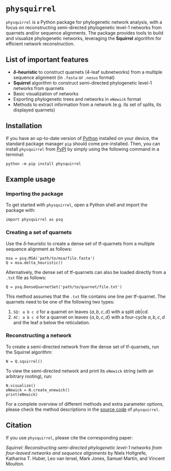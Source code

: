# `physquirrel`
`physquirrel` is a Python package for phylogenetic network analysis, with a focus on reconstructing semi-directed phylogenetic level-1 networks from quarnets and/or sequence alignments. The package provides tools to build and visualize phylogenetic networks, leveraging the **Squirrel** algorithm for efficient network reconstruction.


## List of important features
- **$\delta$-heuristic** to construct quarnets (4-leaf subnetworks) from a multiple sequence alignment (in `.fasta` or `.nexus` format)
- **Squirrel** algorithm to construct semi-directed phylogenetic level-1 networks from quarnets
- Basic visualization of networks
- Exporting phylogenetic trees and networks in `eNewick` format
- Methods to extract information from a network (e.g. its set of splits, its displayed quarnets)

## Installation
If you have an up-to-date version of [Python](https://www.python.org/downloads/) installed on your device, the standard package manager `pip` should come pre-installed. Then, you can install `physquirrel` from [PyPI](https://pypi.org/project/physquirrel/) by simply using the following command in a terminal:

`python -m pip install physquirrel`

  
## Example usage

### Importing the package
To get started with `physquirrel`, open a Python shell and import the package with:

```
import physquirrel as psq
```

### Creating a set of quarnets
Use the $\delta$-heuristic to create a dense set of tf-quarnets from a multiple sequence alignment as follows:
```
msa = psq.MSA('path/to/msa/file.fasta')
Q = msa.delta_heuristic()
```

Alternatively, the dense set of tf-quarnets can also be loaded directly from a `.txt` file as follows:
```
Q = psq.DenseQuarnetSet('path/to/quarnet/file.txt')
```
This method assumes that the `.txt` file contains one line per tf-quarnet. The quarnets need to be one of the following two types:
1. `SQ: a b c d` for a quarnet on leaves $\{a,b,c,d\}$ with a split $ab|cd$.
2. `4C: a b c d` for a quarnet on leaves $\{a,b,c,d\}$ with a four-cycle $a,b,c,d$ and the leaf $a$ below the reticulation.


### Reconstructing a network
To create a semi-directed network from the dense set of tf-quarnets, run the Squirrel algorithm:
```
N = Q.squirrel()
```
To view the semi-directed network and print its `eNewick` string (with an arbitrary rooting), run:
```
N.visualize()
eNewick = N.create_enewick()
print(eNewick)
```
        
For a complete overview of different methods and extra parameter options, please check the method descriptions in the [source code](https://github.com/nholtgrefe/squirrel/tree/main/physquirrel/src/physquirrel) of `physquirrel`.


## Citation
If you use `physquirrel`, please cite the corresponding paper:

*Squirrel: Reconstructing semi-directed phylogenetic level-1 networks from four-leaved networks and sequence alignments* by Niels Holtgrefe, Katharina T. Huber, Leo van Iersel, Mark Jones, Samuel Martin, and Vincent Moulton.
